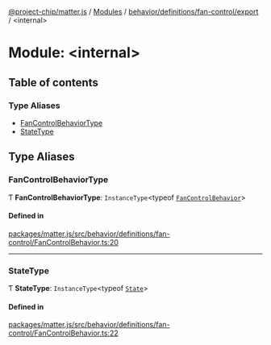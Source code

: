 [@project-chip/matter.js](../README.md) / [Modules](../modules.md) / [behavior/definitions/fan-control/export](behavior_definitions_fan_control_export.md) / \<internal\>

# Module: \<internal\>

## Table of contents

### Type Aliases

- [FanControlBehaviorType](behavior_definitions_fan_control_export._internal_.md#fancontrolbehaviortype)
- [StateType](behavior_definitions_fan_control_export._internal_.md#statetype)

## Type Aliases

### FanControlBehaviorType

Ƭ **FanControlBehaviorType**: `InstanceType`\<typeof [`FanControlBehavior`](behavior_definitions_fan_control_export.md#fancontrolbehavior)\>

#### Defined in

[packages/matter.js/src/behavior/definitions/fan-control/FanControlBehavior.ts:20](https://github.com/project-chip/matter.js/blob/0c058ae17fdba4c0b89b8b13c309011d51782299/packages/matter.js/src/behavior/definitions/fan-control/FanControlBehavior.ts#L20)

___

### StateType

Ƭ **StateType**: `InstanceType`\<typeof [`State`](../classes/behavior_definitions_fan_control_export.FanControlServer.md#state-1)\>

#### Defined in

[packages/matter.js/src/behavior/definitions/fan-control/FanControlBehavior.ts:22](https://github.com/project-chip/matter.js/blob/0c058ae17fdba4c0b89b8b13c309011d51782299/packages/matter.js/src/behavior/definitions/fan-control/FanControlBehavior.ts#L22)
